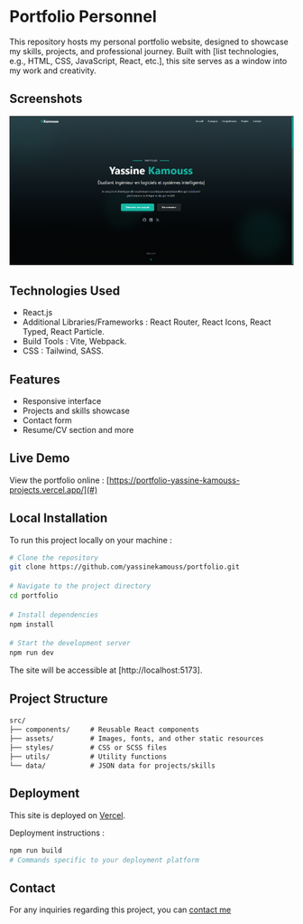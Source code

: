 # Portfolio Personnel

This repository hosts my personal portfolio website, designed to showcase my skills, projects, and professional journey. Built with [list technologies, e.g., HTML, CSS, JavaScript, React, etc.], this site serves as a window into my work and creativity.

## Screenshots

![portfolio home page screenshot ](./src/assets/Screenshot.png)

## Technologies Used

- React.js
- Additional Libraries/Frameworks : React Router, React Icons, React Typed, React Particle.
- Build Tools : Vite, Webpack.
- CSS : Tailwind, SASS.

## Features

- Responsive interface
- Projects and skills showcase
- Contact form
- Resume/CV section and more

## Live Demo

View the portfolio online : [https://portfolio-yassine-kamouss-projects.vercel.app/](#)

## Local Installation

To run this project locally on your machine :

```bash
# Clone the repository
git clone https://github.com/yassinekamouss/portfolio.git

# Navigate to the project directory
cd portfolio

# Install dependencies
npm install

# Start the development server
npm run dev
```
The site will be accessible at [http://localhost:5173].

## Project Structure

```
src/
├── components/     # Reusable React components
├── assets/         # Images, fonts, and other static resources
├── styles/         # CSS or SCSS files
├── utils/          # Utility functions
└── data/           # JSON data for projects/skills
```

## Deployment

This site is deployed on [Vercel]().

Deployment instructions :

```bash
npm run build
# Commands specific to your deployment platform
```

## Contact

For any inquiries regarding this project, you can [contact me](mailto:yassinekamouss76@gmail.com)